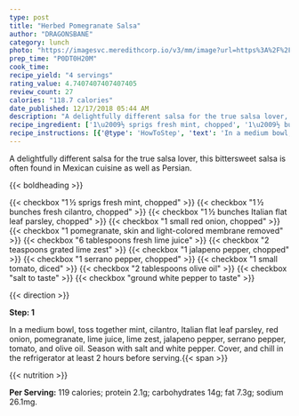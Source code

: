 ```yaml
---
type: post
title: "Herbed Pomegranate Salsa"
author: "DRAGONSBANE"
category: lunch
photo: "https://imagesvc.meredithcorp.io/v3/mm/image?url=https%3A%2F%2Fimages.media-allrecipes.com%2Fuserphotos%2F1072012.jpg"
prep_time: "P0DT0H20M"
cook_time: 
recipe_yield: "4 servings"
rating_value: 4.7407407407407405
review_count: 27
calories: "118.7 calories"
date_published: 12/17/2018 05:44 AM
description: "A delightfully different salsa for the true salsa lover, this bittersweet salsa is often found in Mexican cuisine as well as Persian."
recipe_ingredient: ['1\u2009½ sprigs fresh mint, chopped', '1\u2009½ bunches fresh cilantro, chopped', '1\u2009½ bunches Italian flat leaf parsley, chopped', '1 small red onion, chopped', '1 pomegranate, skin and light-colored membrane removed', '6 tablespoons fresh lime juice', '2 teaspoons grated lime zest', '1 jalapeno pepper, chopped', '1 serrano pepper, chopped', '1 small tomato, diced', '2 tablespoons olive oil', 'salt to taste', 'ground white pepper to taste']
recipe_instructions: [{'@type': 'HowToStep', 'text': 'In a medium bowl, toss together mint, cilantro, Italian flat leaf parsley, red onion, pomegranate, lime juice, lime zest, jalapeno pepper, serrano pepper, tomato, and olive oil. Season with salt and white pepper. Cover, and chill in the refrigerator at least 2 hours before serving.\n'}]
---
```


A delightfully different salsa for the true salsa lover, this bittersweet salsa is often found in Mexican cuisine as well as Persian. 

{{< boldheading >}}

{{< checkbox "1 ½ sprigs fresh mint, chopped" >}}
{{< checkbox "1 ½ bunches fresh cilantro, chopped" >}}
{{< checkbox "1 ½ bunches Italian flat leaf parsley, chopped" >}}
{{< checkbox "1 small red onion, chopped" >}}
{{< checkbox "1  pomegranate, skin and light-colored membrane removed" >}}
{{< checkbox "6 tablespoons fresh lime juice" >}}
{{< checkbox "2 teaspoons grated lime zest" >}}
{{< checkbox "1  jalapeno pepper, chopped" >}}
{{< checkbox "1  serrano pepper, chopped" >}}
{{< checkbox "1 small tomato, diced" >}}
{{< checkbox "2 tablespoons olive oil" >}}
{{< checkbox "salt to taste" >}}
{{< checkbox "ground white pepper to taste" >}}


{{< direction >}}

**Step: 1**

In a medium bowl, toss together mint, cilantro, Italian flat leaf parsley, red onion, pomegranate, lime juice, lime zest, jalapeno pepper, serrano pepper, tomato, and olive oil. Season with salt and white pepper. Cover, and chill in the refrigerator at least 2 hours before serving.{{< span >}}

{{< nutrition >}}

**Per Serving:** 119 calories; protein 2.1g; carbohydrates 14g; fat 7.3g; sodium 26.1mg.